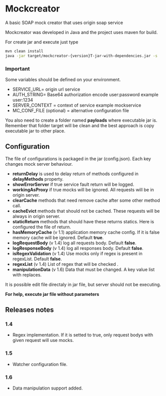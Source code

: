 # Mockcreator
A basic SOAP mock creator that uses origin soap service

Mockcreator was developed in Java and the project uses maven for build.

For create jar and execute just type
```sh
mvn clean install
java -jar target/mockcreator-{version}T-jar-with-dependencies.jar -s
```
### Important

Some variables should be defined on your environment.

  - SERVICE_URL= origin url service
  - AUTH_STRING= Base64 authorization encode user:password example user:1234
  - SERVER_CONTEXT = context of service example mockservice
  - MC_CONF_FILE (optional) = alternative configuration file

You also need to create a folder named **payloads** where executable jar is. Remember that folder target will be clean and the best approach is copy executable jar to other place.

## Configuration

The file of configurations is packaged in the jar (config.json). Each key changes mock server behaviour.
- **returnDelay** is used to delay return of methods configured in **delayMethods** property.
- **showErrorServer** if true service fault return will be logged.
- **workingAsProxy** if true mocks will be ignored. All requests will be in origin server.
- **clearCache** methods that need remove cache after some other method call.
- **cacheEvict** methods that should not be cached. These requests will be always in origin server.
- **staticReturn** methods that should have these returns statics. Here is configured the file of return.
- **hasMemoryCache** (v 1.1) application memory cache config. If it is false memory cache will be ignored. Default **true**.
- **logRequestBody** (v 1.4) log all requests body. Default **false**.
- **logResponseBody** (v 1.4) log all responses body. Default **false**.
- **isRegexValidation** (v 1.4) Use mocks only if regex is present in regexList. Default **false**.
- **regexList** (v 1.4) List of regex that will be checked . 
- **manipulationData** (v 1.6) Data that must be changed. A key value list with replaces. 

It is possible edit file directaly in jar file, but server should not be executing.

**For help, execute jar file without parameters**

## Releases notes
### 1.4 
- Regex implementation. If it is setted to true, only request bodys with given request will use mocks.
### 1.5
- Watcher configuration file.
### 1.6
- Data manipulation support added.
